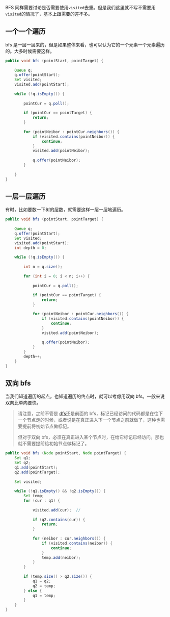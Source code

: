 BFS 同样需要讨论是否需要使用`visited`去重。但是我们这里就不写不需要用`visited`的情况了，基本上跟需要的差不多。

## 一个一个遍历

bfs 是一层一层来的，但是如果整体来看，也可以认为它的一个元素一个元素遍历的。大多时候需要这样。

```java
public void bfs (pointStart, pointTarget) {
    
    Queue q;
    q.offer(pointStart);
    Set visited;
    visited.add(pointStart);
    
    while (!q.isEmpty()) {
    	
        pointCur = q.poll();
    	
        if (pointCur == pointTarget) {
            return;
        }
        
    	for (pointNeibor : pointCur.neighbors()) {
            if (visited.contains(pointNeibor)) {
                continue;
            }
            visited.add(pointNeibor);
            
            q.offer(pointNeibor);
        }
        
    }
}
```

## 一层一层遍历

有时，比如要数一下树的层数，就需要这样一层一层地遍历。

```java
public void bfs (pointStart, pointTarget) {
    
    Queue q;
    q.offer(pointStart);
    Set visited;
    visited.add(pointStart);
    int depth = 0;
    
    while (!q.isEmpty()) {
        
        int n = q.size();
    	
        for (int i = 0; i < n; i++) {
            
            pointCur = q.poll();
    	
            if (pointCur == pointTarget) {
                return;
            }

            for (pointNeibor : pointCur.neighbors()) {
                if (visited.contains(pointNeibor)) {
                    continue;
                }
                visited.add(pointNeibor);
                
                q.offer(pointNeibor);
            }   
        }
        depth++;
    }
}
```

## 双向 bfs

当我们知道遍历的起点，也知道遍历的终点时，就可以考虑用双向 bfs。一般来说双向比单向要快。

> 请注意，之前不管是 [dfs](https://github.com/HUST-WZY/AlgsWithRiceWine/blob/main/Backtrack/DFS/dfs.md)还是前面的 bfs，标记已经访问的代码都是在往下一个节点走的时候，或者说是在真正进入下一个节点之前就做了，这种也需要提前将初始节点做标记。
>
> 但对于双向 bfs，必须在真正进入某个节点时，在给它标记已经访问。那也就不需要提前给初始节点做标记了。

```java
public void bfs (Node pointStart, Node pointTarget) {
    Set q1;
    Set q2;
    q1.add(pointStart);
    q2.add(pointTarget);
    
    Set visited;
    
    while (!q1.isEmpty() && !q2.isEmpty()) {
        Set temp;
        for (cur : q1) {
            
            visited.add(cur);  // 
            
            if (q2.contains(cur)) {
                return;
            }
            
            for (neibor : cur.neighbors()) {
                if (visited.contains(neibor)) {
                    continue;
                }
                temp.add(neibor);
            }
        }
        
        if (temp.size() > q2.size()) {
            q1 = q2;
            q2 = temp;
        } else {
            q1 = temp;
        }
    }
}
```
